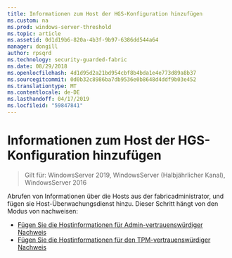 ```yaml
---
title: Informationen zum Host der HGS-Konfiguration hinzufügen
ms.custom: na
ms.prod: windows-server-threshold
ms.topic: article
ms.assetid: 0d1d19b6-820a-4b3f-9b97-6386dd544a64
manager: dongill
author: rpsqrd
ms.technology: security-guarded-fabric
ms.date: 08/29/2018
ms.openlocfilehash: 4d1d95d2a21bd954cbf8b4bda1e4e773d89a8b37
ms.sourcegitcommit: 0d0b32c8986ba7db9536e0b8648d4ddf9b03e452
ms.translationtype: MT
ms.contentlocale: de-DE
ms.lasthandoff: 04/17/2019
ms.locfileid: "59847841"
---
```

# <a name="add-host-information-to-the-hgs-configuration"></a>Informationen zum Host der HGS-Konfiguration hinzufügen

>Gilt für: WindowsServer 2019, WindowsServer (Halbjährlicher Kanal), WindowsServer 2016

Abrufen von Informationen über die Hosts aus der fabricadministrator, und fügen sie Host-Überwachungsdienst hinzu. Dieser Schritt hängt von den Modus von nachweisen:

- [Fügen Sie die Hostinformationen für Admin-vertrauenswürdiger Nachweis](guarded-fabric-add-host-information-for-admin-trusted-attestation.md)
- [Fügen Sie die Hostinformationen für den TPM-vertrauenswürdiger Nachweis](guarded-fabric-add-host-information-for-tpm-trusted-attestation.md) 

